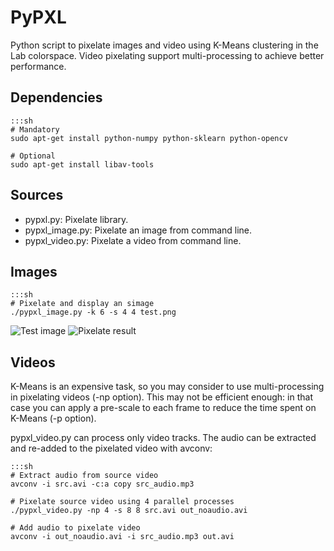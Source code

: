 PyPXL
=====

Python script to pixelate images and video using K-Means clustering in the
Lab colorspace. Video pixelating support multi-processing to achieve
better performance.

Dependencies
------------

	:::sh
	# Mandatory
	sudo apt-get install python-numpy python-sklearn python-opencv

	# Optional
	sudo apt-get install libav-tools

Sources
-------

- pypxl.py: Pixelate library.
- pypxl_image.py: Pixelate an image from command line.
- pypxl_video.py: Pixelate a video from command line.

Images
------

	:::sh
	# Pixelate and display an simage
	./pypxl_image.py -k 6 -s 4 4 test.png

![Test image](/goat/pypxl/raw/master/test.png)
![Pixelate result](/goat/pypxl/raw/master/test_pxl.png)

Videos
------

K-Means is an expensive task, so you may consider to use multi-processing in
pixelating videos (-np option). This may not be efficient enough: in that case
you can apply a pre-scale to each frame to reduce the time spent on K-Means
(-p option).

pypxl_video.py can process only video tracks. The audio can be extracted and
re-added to the pixelated video with avconv:

	:::sh
	# Extract audio from source video
	avconv -i src.avi -c:a copy src_audio.mp3

	# Pixelate source video using 4 parallel processes
	./pypxl_video.py -np 4 -s 8 8 src.avi out_noaudio.avi

	# Add audio to pixelate video
	avconv -i out_noaudio.avi -i src_audio.mp3 out.avi
